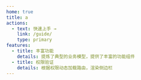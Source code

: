```yaml
---
home: true
title: a
actions:
  - text: 快速上手 →
    link: /guide/
    type: primary
features:
  - title: 丰富功能
    details: 提炼了典型的业务模型，提供了丰富的功能组件
  - title: 权限验证
    details: 根据权限动态加载路由，渲染侧边栏
---
```


# 
